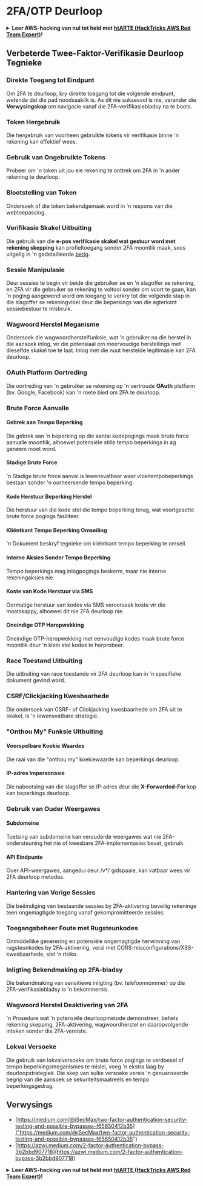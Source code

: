 # 2FA/OTP Deurloop

<details>

<summary><strong>Leer AWS-hacking van nul tot held met</strong> <a href="https://training.hacktricks.xyz/courses/arte"><strong>htARTE (HackTricks AWS Red Team Expert)</strong></a><strong>!</strong></summary>

Ander maniere om HackTricks te ondersteun:

* As jy jou **maatskappy geadverteer wil sien in HackTricks** of **HackTricks in PDF wil aflaai**, kyk na die [**SUBSCRIPTION PLANS**](https://github.com/sponsors/carlospolop)!
* Kry die [**amptelike PEASS & HackTricks swag**](https://peass.creator-spring.com)
* Ontdek [**The PEASS Family**](https://opensea.io/collection/the-peass-family), ons versameling eksklusiewe [**NFTs**](https://opensea.io/collection/the-peass-family)
* **Sluit aan by die** 💬 [**Discord-groep**](https://discord.gg/hRep4RUj7f) of die [**telegram-groep**](https://t.me/peass) of **volg** ons op **Twitter** 🐦 [**@carlospolopm**](https://twitter.com/hacktricks_live)**.**
* **Deel jou hacktruuks deur PR's in te dien by die** [**HackTricks**](https://github.com/carlospolop/hacktricks) en [**HackTricks Cloud**](https://github.com/carlospolop/hacktricks-cloud) GitHub-opslagplekke.

</details>

## **Verbeterde Twee-Faktor-Verifikasie Deurloop Tegnieke**

### **Direkte Toegang tot Eindpunt**

Om 2FA te deurloop, kry direkte toegang tot die volgende eindpunt, wetende dat die pad noodsaaklik is. As dit nie suksesvol is nie, verander die **Verwysingskop** om navigasie vanaf die 2FA-verifikasiebladsy na te boots.

### **Token Hergebruik**

Die hergebruik van voorheen gebruikte tokens vir verifikasie binne 'n rekening kan effektief wees.

### **Gebruik van Ongebruikte Tokens**

Probeer om 'n token uit jou eie rekening te onttrek om 2FA in 'n ander rekening te deurloop.

### **Blootstelling van Token**

Ondersoek of die token bekendgemaak word in 'n respons van die webtoepassing.

### **Verifikasie Skakel Uitbuiting**

Die gebruik van die **e-pos verifikasie skakel wat gestuur word met rekening skepping** kan profieltoegang sonder 2FA moontlik maak, soos uitgelig in 'n gedetailleerde [berig](https://srahulceh.medium.com/behind-the-scenes-of-a-security-bug-the-perils-of-2fa-cookie-generation-496d9519771b).

### **Sessie Manipulasie**

Deur sessies te begin vir beide die gebruiker se en 'n slagoffer se rekening, en 2FA vir die gebruiker se rekening te voltooi sonder om voort te gaan, kan 'n poging aangewend word om toegang te verkry tot die volgende stap in die slagoffer se rekeningvloei deur die beperkings van die agterkant sessiebestuur te misbruik.

### **Wagwoord Herstel Meganisme**

Ondersoek die wagwoordherstelfunksie, wat 'n gebruiker na die herstel in die aansoek inlog, vir die potensiaal om meervoudige herstellings met dieselfde skakel toe te laat. Inlog met die nuut herstelde legitimasie kan 2FA deurloop.

### **OAuth Platform Oortreding**

Die oortreding van 'n gebruiker se rekening op 'n vertroude **OAuth** platform (bv. Google, Facebook) kan 'n roete bied om 2FA te deurloop.

### **Brute Force Aanvalle**

#### **Gebrek aan Tempo Beperking**

Die gebrek aan 'n beperking op die aantal kodepogings maak brute force aanvalle moontlik, alhoewel potensiële stille tempo beperkings in ag geneem moet word.

#### **Stadige Brute Force**

'n Stadige brute force aanval is lewensvatbaar waar vloeitempobeperkings bestaan sonder 'n oorheersende tempo beperking.

#### **Kode Herstuur Beperking Herstel**

Die herstuur van die kode stel die tempo beperking terug, wat voortgesette brute force pogings fasiliteer.

#### **Kliëntkant Tempo Beperking Omseiling**

'n Dokument beskryf tegnieke om kliëntkant tempo beperking te omseil.

#### **Interne Aksies Sonder Tempo Beperking**

Tempo beperkings mag inlogpogings beskerm, maar nie interne rekeningaksies nie.

#### **Koste van Kode Herstuur via SMS**

Oormatige herstuur van kodes via SMS veroorsaak koste vir die maatskappy, alhoewel dit nie 2FA deurloop nie.

#### **Oneindige OTP Heropwekking**

Oneindige OTP-heropwekking met eenvoudige kodes maak brute force moontlik deur 'n klein stel kodes te herprobeer.

### **Race Toestand Uitbuiting**

Die uitbuiting van race toestande vir 2FA deurloop kan in 'n spesifieke dokument gevind word.

### **CSRF/Clickjacking Kwesbaarhede**

Die ondersoek van CSRF- of Clickjacking kwesbaarhede om 2FA uit te skakel, is 'n lewensvatbare strategie.

### **"Onthou My" Funksie Uitbuiting**

#### **Voorspelbare Koekie Waardes**

Die raai van die "onthou my" koekiewaarde kan beperkings deurloop.

#### **IP-adres Impersonasie**

Die nabootsing van die slagoffer se IP-adres deur die **X-Forwarded-For** kop kan beperkings deurloop.

### **Gebruik van Ouder Weergawes**

#### **Subdomeine**

Toetsing van subdomeine kan verouderde weergawes wat nie 2FA-ondersteuning het nie of kwesbare 2FA-implementasies bevat, gebruik.

#### **API Eindpunte**

Ouer API-weergawes, aangedui deur /v\*/ gidspaaie, kan vatbaar wees vir 2FA deurloop metodes.

### **Hantering van Vorige Sessies**

Die beëindiging van bestaande sessies by 2FA-aktivering beveilig rekeninge teen ongemagtigde toegang vanaf gekompromitteerde sessies.

### **Toegangsbeheer Foute met Rugsteunkodes**

Onmiddellike generering en potensiële ongemagtigde herwinning van rugsteunkodes by 2FA-aktivering, veral met CORS-misconfigurations/XSS-kwesbaarhede, stel 'n risiko.

### **Inligting Bekendmaking op 2FA-bladsy**

Die bekendmaking van sensitiewe inligting (bv. telefoonnommer) op die 2FA-verifikasiebladsy is 'n bekommernis.

### **Wagwoord Herstel Deaktivering van 2FA**

'n Prosedure wat 'n potensiële deurloopmetode demonstreer, behels rekening skepping, 2FA-aktivering, wagwoordherstel en daaropvolgende inteken sonder die 2FA-vereiste.

### **Lokval Versoeke**

Die gebruik van lokvalversoeke om brute force pogings te verdoesel of tempo beperkingsmeganismes te mislei, voeg 'n ekstra laag by deurloopstrategieë. Die skep van sulke versoeke vereis 'n genuanseerde begrip van die aansoek se sekuriteitsmaatreëls en tempo beperkingsgedrag.

## Verwysings
* [https://medium.com/@iSecMax/two-factor-authentication-security-testing-and-possible-bypasses-f65650412b35]("https://medium.com/@iSecMax/two-factor-authentication-security-testing-and-possible-bypasses-f65650412b35")
* [https://azwi.medium.com/2-factor-authentication-bypass-3b2bbd907718](https://azwi.medium.com/2-factor-authentication-bypass-3b2bbd907718)

<details>

<summary><strong>Leer AWS-hacking van nul tot held met</strong> <a href="https://training.hacktricks.xyz/courses/arte"><strong>htARTE (HackTricks AWS Red Team Expert)</strong></a><strong>!</strong></summary>

Ander maniere om HackTricks te ondersteun:

* As jy jou **maatskappy geadverteer wil sien in HackTricks** of **HackTricks in PDF wil aflaai**, kyk na die [**SUBSCRIPTION PLANS**](https://github.com/sponsors/carlospolop)!
* Kry die [**amptelike PEASS & HackTricks swag**](https://peass.creator-spring.com)
* Ontdek [**The PEASS Family**](https://opensea.io/c

